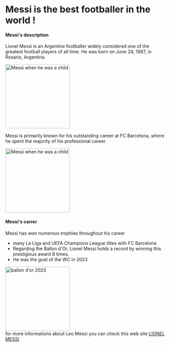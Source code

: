 <!DOCTYPE html>
<html>

<head>
  <meta charset="utf-8">
  <meta name="viewport" content="width=device-width">
  <title>Replit</title>
  <link href="style.css" rel="stylesheet" type="text/css" />
</head>

<body>
  <h1> Messi is the best footballer in the world ! </h1> 
   <h4> Messi's description </h4>
    <p> Lionel Messi is an Argentine footballer widely considered one of the greatest football players of all time. He was born on June 24, 1987, in Rosario, Argentina. </p>
  <img src="https://www.si.com/.image/t_share/MTY4MTAyNTc3MjA4NzYzNjY1/1992-94-lionel-messi-childhoodjpg.jpg" alt="Messi when he was a child" width="200px">
   <p>Messi is primarily known for his outstanding career at FC Barcelona, where he spent the majority of his professional career. </p>
   <img src="https://midia.gruposinos.com.br/_midias/jpg/2020/08/30/barcelona-19160237.jpg" alt="Messi when he was a child" width="200px">

  <h4> Messi's carrer </h4>
  <main> Messi has won numerous trophies throughout his career
    <ul>
      <li> many La Liga and UEFA Champions League titles with FC Barcelona </li>
      <li> Regarding the Ballon d'Or, Lionel Messi holds a record by winning this prestigious award 8 times. </li>
      <li> He was the goat of the WC in 2023 </li>
    </ul>
  </main>
  <img src="https://inter-lignes.com/wp-content/uploads/2023/10/Leo-Messi.jpeg" alt="ballon d'or 2023" width="200px">
  
  <footer>for more informations about Leo Messi you can check this web site 
    <a href="https://fr.wikipedia.org/wiki/Lionel_Messi">LIONEL MESSI</a>
  </footer>
  
    
</body>

</html>
